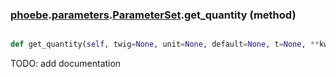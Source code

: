 ### [phoebe](phoebe.md).[parameters](phoebe.parameters.md).[ParameterSet](phoebe.parameters.ParameterSet.md).get_quantity (method)


```py

def get_quantity(self, twig=None, unit=None, default=None, t=None, **kwargs)

```



TODO: add documentation

